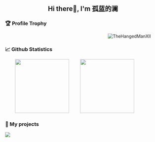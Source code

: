 ## <p align="center"> Hi there👋, I'm 孤蓝的澜</p>

### 🏆 Profile Trophy

<div align="right">
    <span>&emsp;&emsp;</span>
    <img src="https://github-profile-trophy.vercel.app/?username=TheHangedManXII&title=Stars,Followers,MultiLanguage,Commits,Issues&margin-w=15&margin-h=15" alt="TheHangedManXII" />
    <span>&emsp;&emsp;</span>
</div>

### 📈 Github Statistics

<div align="left">
    <span>&emsp;&emsp;</span>
    <img height="175px" src="https://github-readme-stats.vercel.app/api?username=TheHangedManXII&count_private=true&show_icons=true" />
    <span>&emsp;&emsp;</span>
    <img height="175px" src="https://github-readme-stats.vercel.app/api/top-langs/?username=TheHangedManXII&layout=compact&langs_count=8" />
    <span>&emsp;&emsp;</span>
</div>

### 💼 My projects
<a href="https://github.com/TheHangedManXII/JXB_git_ws">
  <img align="center" src="https://github-readme-stats.vercel.app/api/pin/?username=TheHangedManXII&repo=JXB_git_ws&theme=buefy" />
</a>
